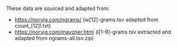 These data are sourced and adapted from:
- https://norvig.com/ngrams/ (w[12]-grams.tsv adapted from count\_[12]l.txt)
- https://norvig.com/mayzner.html (l[1-9]-grams.tsv extracted and adapted from ngrams-all.tsv.zip)
